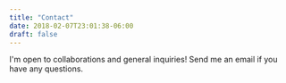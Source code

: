 ```yaml
---
title: "Contact"
date: 2018-02-07T23:01:38-06:00
draft: false
---
```


I'm open to collaborations and general inquiries! Send me an email if you have any questions.